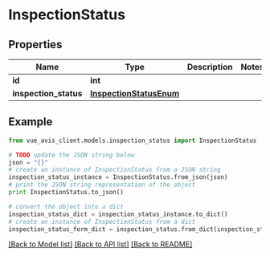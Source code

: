 # InspectionStatus


## Properties

Name | Type | Description | Notes
------------ | ------------- | ------------- | -------------
**id** | **int** |  | 
**inspection_status** | [**InspectionStatusEnum**](InspectionStatusEnum.md) |  | 

## Example

```python
from vue_avis_client.models.inspection_status import InspectionStatus

# TODO update the JSON string below
json = "{}"
# create an instance of InspectionStatus from a JSON string
inspection_status_instance = InspectionStatus.from_json(json)
# print the JSON string representation of the object
print InspectionStatus.to_json()

# convert the object into a dict
inspection_status_dict = inspection_status_instance.to_dict()
# create an instance of InspectionStatus from a dict
inspection_status_form_dict = inspection_status.from_dict(inspection_status_dict)
```
[[Back to Model list]](../README.md#documentation-for-models) [[Back to API list]](../README.md#documentation-for-api-endpoints) [[Back to README]](../README.md)


